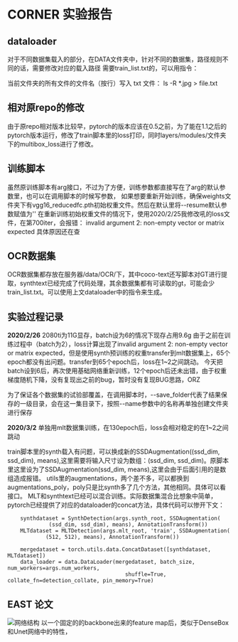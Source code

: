 # CORNER 实验报告
## dataloader
对于不同数据集载入的部分，在DATA文件夹中，针对不同的数据集，路径规则不同的话，需要修改对应的载入路径
需要train_list.txt的，可以用指令：

当前文件夹的所有文件的文件名（按行）写入 txt 文件：
ls -R  *.jpg > file.txt

## 相对原repo的修改
由于原repo相对版本比较早，pytorch的版本应该在0.5之前，为了能在1.1之后的pytorch版本运行，修改了train脚本里的loss打印，同时layers/modules/文件夹下的multibox_loss进行了修改。

## 训练脚本
虽然原训练脚本有arg接口，不过为了方便，训练参数都直接写在了arg的默认参数里，也可以在调用脚本的时候写参数，
如果想要重新开始训练，确保weights文件夹下有vgg16_reducedfc.pth初始权重文件。然后在默认里将--resume默认参数赋值为''
在重新训练初始权重文件的情况下，使用2020/2/25我修改吼的loss文件，在第700iter，会报错：
invalid argument 2: non-empty vector or matrix expected
具体原因还在查


## OCR数据集
OCR数据集都存放在服务器/data/OCR/下，其中coco-text还写脚本对GT进行提取，synthtext已经完成了代码处理，其余数据集都有可读取的gt，可能会少train_list.txt。可以使用上文dataloader中的指令来生成。


## 实验过程记录
**2020/2/26**
2080ti为11G显存，batch设为6的情况下现存占用9.6g
由于之前在训练过程中（batch为2），loss计算出现了invalid argument 2: non-empty vector or matrix expected，但是使用synth预训练的权重transfer到mlt数据集上，65个epoch都没有出问题。transfer到65个epoch后，loss在1~2之间跳动。
今天把batch设到6后，再次使用基础网络重新训练，12个epoch后还未出错，由于权重梯度随机下降，没有复现出之前的bug，暂时没有复现BUG思路，ORZ

为了保证各个数据集的试验部覆盖，在调用脚本时，--save_folder代表了结果保存的一级目录，会在这一集目录下，按照--name参数中的名称再单独创建文件夹进行保存

**2020/3/2**
单独用mlt数据集训练，在130epoch后，loss会相对稳定的在1~2之间跳动

train脚本里的synth载入有问题，可以换成新的SSDAugmentation((ssd_dim, ssd_dim), means),这里需要将输入尺寸设为数组：(ssd_dim, ssd_dim)。原脚本里这里设为了SSDAugmentation(ssd_dim, means),这里会由于后面引用的是数组造成报错。
utils里的augmentations，两个差不多，可以都换到augmentations_poly，poly只是比synth多了几个方法，其他相同。具体可以看接口。
MLT和synthtext已经可以混合训练。实际数据集混合比想象中简单，pytorch已经提供了对应的dataloader的concat方法，具体代码可以惨开下文：
``` 
    synthdataset = SynthDetection(args.synth_root, SSDAugmentation(
             (ssd_dim, ssd_dim), means), AnnotationTransform())
    MLTdataset = MLTDetection(args.mlt_root, 'train', SSDAugmentation(
            (512, 512), means), AnnotationTransform())

    mergedataset = torch.utils.data.ConcatDataset([synthdataset, MLTdataset])
    data_loader = data.DataLoader(mergedataset, batch_size, num_workers=args.num_workers,
                                     shuffle=True, collate_fn=detection_collate, pin_memory=True)
```


## EAST 论文
![网络结构](https://pic1.zhimg.com/80/v2-72f5fd00d42dad74893c623362c10d64_1440w.jpg "网络结构")
以一个固定的的backbone出来的feature map后，类似于DenseBox和Unet网络中的特性，